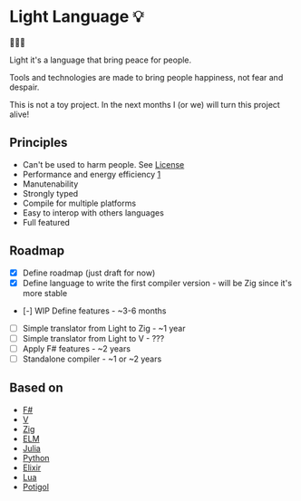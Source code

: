 # Light Language 💡

🖤💙💛

Light it's a language that bring peace for people.

Tools and technologies are made to bring people happiness, not fear and despair.

This is not a toy project. In the next months I (or we) will turn this project alive!

## Principles

- Can't be used to harm people. See [License](LICENSE)
- Performance and energy efficiency [1](https://greenlab.di.uminho.pt/wp-content/uploads/2017/09/paperSLE.pdf)
- Manutenability
- Strongly typed
- Compile for multiple platforms
- Easy to interop with others languages
- Full featured

## Roadmap

- [x] Define roadmap (just draft for now)
- [x] Define language to write the first compiler version - will be Zig since it's more stable
- [-] WIP Define features - ~3-6 months
- [ ] Simple translator from Light to Zig - ~1 year
- [ ] Simple translator from Light to V - ???
- [ ] Apply F# features - ~2 years
- [ ] Standalone compiler - ~1 or ~2 years

## Based on

- [F#](https://fsharp.org)
- [V](https://vlang.io)
- [Zig](https://ziglang.org)
- [ELM](https://elm-lang.org)
- [Julia](https://julialang.org/)
- [Python](https://www.python.org/)
- [Elixir](https://elixir-lang.org/)
- [Lua](https://www.lua.org/)
- [Potigol](https://potigol.github.io/docs/)
